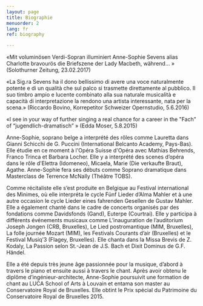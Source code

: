 ```yaml
---
layout: page
title: Biographie
menuorder: 2
lang: fr
ref: biography

---
```

«Mit voluminösen Verdi-Sopran illuminiert Anne-Sophie Sevens alias Charlotte bravourös die Briefszene der Lady Macbeth, während... » (Solothurner Zeitung, 23.02.2017)

«La Sig.ra Sevens ha il dono bellissimo di avere una voce naturalmente potente e di un qualità che sul palco si trasmette direttamente al pubblico. Il suo timbro ampio e lucente combinato alla sua naturale musicalità e capacità di interpretazione la rendono una artista interessante, nata per la scena.» (Riccardo Bovino, Korrepetitor Schweizer Opernstudio, 5.6.2016)

«I see in your way of further singing a real chance for a career in the "Fach" of “jugendlich-dramatisch” » (Edda Moser, 5.8.2015)


Anne-Sophie, soprano belge a interprété des rôles comme Lauretta dans Gianni Schicchi de G. Puccini (International Belcanto Academy, Pays-Bas). Elle étudie en ce moment à l'Opéra Suisse d'Opéra avec Mathias Behrends, Franco Trinca et Barbara Locher. Elle y a interprété des scenes d’opéra dans le rôle d'Elettra (Idomeneo), Micaela, Marie (Die verkaufte Braut), Agathe. 
Anne-Sophie fera ses débuts comme Soprano dramatique dans Masterclass de Terrence McNally (Théâtre TOBS).

Comme récitaliste elle s’est produite en Belgique au Festival international des Minimes, où elle interpréta le cycle Fünf Lieder d’Alma Mahler et à une autre occasion le cycle Lieder eines fahrenden Gesellen de Gustav Mahler. Elle a également chanté dans le cadre de concerts organisés par des fondations comme Davidsfonds (Gand), Euterpe (Courtrai). Elle y participa à différents événements musicaux comme L’inauguration de l’auditorium Joseph Jongen (CRB, Bruxelles), Le Lied postromantique (MIM, Bruxelles), La folle journée Mozart (MIM), les Festivals Courants d’air (Bruxelles) et le Festival Musiq’3 (Flagey, Bruxelles). Elle chanta dans la Missa Brevis de Z. Kodaly, La Passion selon St.-Jean de J.S. Bach et Dixit Dominus de G.F. Händel.

Elle a été depuis très jeune âge passionnée pour la musique, d’abord à travers le piano et ensuite aussi à travers le chant. Après avoir obtenu le diplôme d’ingénieur-architecte, Anne-Sophie poursuivit une formation de chant au LUCA School of Arts à Louvain et entama son master au Conservatoire Royal de Bruxelles. Elle obtint le Prix spécial du Patrimoine du Conservatoire Royal de Bruxelles 2015. 


